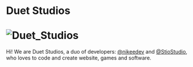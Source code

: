 # Duet Studios <br><br> ![Duet_Studios](https://user-images.githubusercontent.com/69197950/184644446-b2e8d838-9254-4a18-b9c2-2793d1ce9d11.png)

Hi! We are Duet Studios, a duo of developers: [@nikeedev](https://github.com/nikeedev) and [@StioStudio](https://github.com/StioStudio), who loves to code and create website, games and software.


